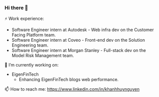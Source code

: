 ### Hi there 👋

⚡ Work experience:

* Software Engineer intern at Autodesk - Web infra dev on the Customer Facing Platform team.
* Software Engineer intern at Coveo - Front-end dev on the Solution Engineering team.
* Software Engineer intern at Morgan Stanley - Full-stack dev on the Model Risk Management team.

🔭 I’m currently working on:
* EigenFinTech
  * Enhancing EigenFinTech blogs web performance.


📫 How to reach me: https://www.linkedin.com/in/khanhhuynguyen
